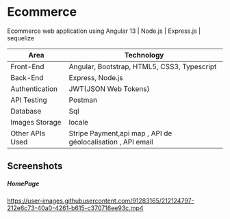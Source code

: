 # Ecommerce
Ecommerce web application using Angular 13  | Node.js | Express.js | sequelize    


<table>
<thead>
<tr>
<th>Area</th>
<th>Technology</th>
</tr>
</thead>
<tbody>
	<tr>
		<td>Front-End</td>
		<td>Angular, Bootstrap, HTML5, CSS3, Typescript</td>
	</tr>
	<tr>
		<td>Back-End</td>
		<td>Express, Node.js</td>
	</tr>
  <tr>
		<td>Authentication</td>
		<td>JWT(JSON Web Tokens)</td>
	</tr>
	<tr>
		<td>API Testing</td>
		<td>Postman</td>
	</tr>
	<tr>
		<td>Database</td>
		<td>Sql</td>
	</tr>
  <tr>
		<td>Images Storage</td>
		<td>locale</td>
	</tr>
    <tr>
		<td>Other APIs Used</td>
		<td>Stripe Payment,api map , API de géolocalisation , API email </td>
	</tr>
</tbody>
</table>

## Screenshots

##### HomePage


https://user-images.githubusercontent.com/91283165/212124797-212e6c73-40a0-4261-b615-c370716ee93c.mp4



